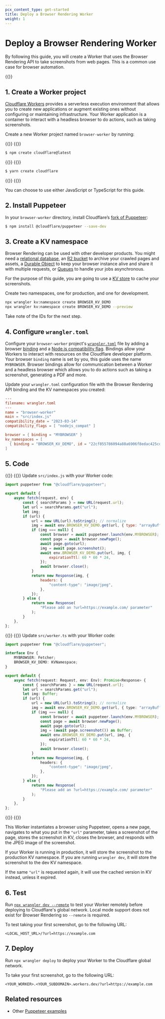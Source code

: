 ```yaml
---
pcx_content_type: get-started
title: Deploy a Browser Rendering Worker
weight: 1
---
```


# Deploy a Browser Rendering Worker

By following this guide, you will create a Worker that uses the Browser Rendering API to take screenshots from web pages. This is a common use case for browser automation.

{{<render file="_prereqs.md" productFolder="workers" >}}

## 1. Create a Worker project

[Cloudflare Workers](/workers/) provides a serverless execution environment that allows you to create new applications or augment existing ones without configuring or maintaining infrastructure. Your Worker application is a container to interact with a headless browser to do actions, such as taking screenshots.

Create a new Worker project named `browser-worker` by running:

{{<tabs labels="npm | yarn">}}
{{<tab label="npm" default="true">}}

```sh
$ npm create cloudflare@latest
```

{{</tab>}}
{{<tab label="yarn">}}

```sh
$ yarn create cloudflare
```

{{</tab>}}
{{</tabs>}}

You can choose to use either JavaScript or TypeScript for this guide.

## 2. Install Puppeteer

In your `browser-worker` directory, install Cloudflare’s [fork of Puppeteer](/browser-rendering/platform/puppeteer/):

```sh
$ npm install @cloudflare/puppeteer --save-dev
```

## 3. Create a KV namespace

Browser Rendering can be used with other developer products. You might need a [relational database](/d1/), an [R2 bucket](/r2/) to archive your crawled pages and assets, a [Durable Object](/durable-objects/) to keep your browser instance alive and share it with multiple requests, or [Queues](/queues/) to handle your jobs asynchronous.

For the purpose of this guide, you are going to use a [KV store](/kv/reference/kv-namespaces/) to cache your screenshots.

Create two namespaces, one for production, and one for development.

```bash
npx wrangler kv:namespace create BROWSER_KV_DEMO
npx wrangler kv:namespace create BROWSER_KV_DEMO --preview
```

Take note of the IDs for the next step.

## 4. Configure `wrangler.toml`

Configure your `browser-worker` project's [`wrangler.toml`](/workers/wrangler/configuration/) file by adding a browser [binding](/workers/runtime-apis/bindings/) and a [Node.js compatibility flag](/workers/configuration/compatibility-dates/#nodejs-compatibility-flag). Bindings allow your Workers to interact with resources on the Cloudflare developer platform. Your browser `binding` name is set by you, this guide uses the name `MYBROWSER`. Browser bindings allow for communication between a Worker and a headless browser which allows you to do actions such as taking a screenshot, generating a PDF and more.

Update your `wrangler.toml` configuration file with the Browser Rendering API binding and the KV namespaces you created:

```toml
---
filename: wrangler.toml
---
name = "browser-worker"
main = "src/index.js"
compatibility_date = "2023-03-14"
compatibility_flags = [ "nodejs_compat" ]

browser = { binding = "MYBROWSER" }
kv_namespaces = [
  { binding = "BROWSER_KV_DEMO", id = "22cf855786094a88a6906f8edac425cd", preview_id = "e1f8b68b68d24381b57071445f96e623" }
]
```

## 5. Code

{{<tabs labels="js | ts">}}
{{<tab label="js" default="true">}}
Update `src/index.js` with your Worker code:

```js
import puppeteer from "@cloudflare/puppeteer";

export default {
	async fetch(request, env) {
		const { searchParams } = new URL(request.url);
		let url = searchParams.get("url");
		let img;
		if (url) {
			url = new URL(url).toString(); // normalize
			img = await env.BROWSER_KV_DEMO.get(url, { type: "arrayBuffer" });
			if (img === null) {
				const browser = await puppeteer.launch(env.MYBROWSER);
				const page = await browser.newPage();
				await page.goto(url);
				img = await page.screenshot();
				await env.BROWSER_KV_DEMO.put(url, img, {
					expirationTtl: 60 * 60 * 24,
				});
				await browser.close();
			}
			return new Response(img, {
				headers: {
					"content-type": "image/jpeg",
				},
			});
		} else {
			return new Response(
				"Please add an ?url=https://example.com/ parameter"
			);
		}
	},
};
```
{{</tab>}}
{{<tab label="ts">}}
Update `src/worker.ts` with your Worker code:

```ts
import puppeteer from "@cloudflare/puppeteer";

interface Env {
	MYBROWSER: Fetcher;
	BROWSER_KV_DEMO: KVNamespace;
}

export default {
	async fetch(request: Request, env: Env): Promise<Response> {
		const { searchParams } = new URL(request.url);
		let url = searchParams.get("url");
		let img: Buffer;
		if (url) {
			url = new URL(url).toString(); // normalize
			img = await env.BROWSER_KV_DEMO.get(url, { type: "arrayBuffer" });
			if (img === null) {
				const browser = await puppeteer.launch(env.MYBROWSER);
				const page = await browser.newPage();
				await page.goto(url);
				img = (await page.screenshot()) as Buffer;
				await env.BROWSER_KV_DEMO.put(url, img, {
					expirationTtl: 60 * 60 * 24,
				});
				await browser.close();
			}
			return new Response(img, {
				headers: {
					"content-type": "image/jpeg",
				},
			});
		} else {
			return new Response(
				"Please add an ?url=https://example.com/ parameter"
			);
		}
	},
};
```
{{</tab>}}
{{</tabs>}}

This Worker instantiates a browser using Puppeteer, opens a new page, navigates to what you put in the `"url"` parameter, takes a screenshot of the page, stores the screenshot in KV, closes the browser, and responds with the JPEG image of the screenshot.

If your Worker is running in production, it will store the screenshot to the production KV namespace. If you are running `wrangler dev`, it will store the screenshot to the dev KV namespace.

If the same `"url"` is requested again, it will use the cached version in KV instead, unless it expired.

## 6. Test

Run [`npx wrangler dev --remote`](/workers/wrangler/commands/#dev) to test your Worker remotely before deploying to Cloudflare's global network. Local mode support does not exist for Browser Rendering so `--remote` is required.

To test taking your first screenshot, go to the following URL:

`<LOCAL_HOST_URL>/?url=https://example.com`

## 7. Deploy

Run `npx wrangler deploy` to deploy your Worker to the Cloudflare global network.

To take your first screenshot, go to the following URL:

`<YOUR_WORKER>.<YOUR_SUBDOMAIN>.workers.dev/?url=https://example.com`

## Related resources

* Other [Puppeteer examples](https://github.com/cloudflare/puppeteer/tree/main/examples)
